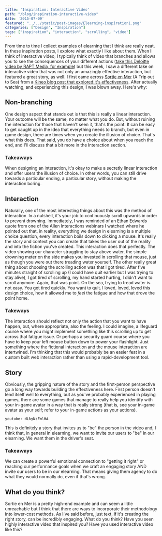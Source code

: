 ```yaml
---
title: 'Inspiration: Interactive Video'
path: "/blog/inspiration-interactive-video"
date: '2015-07-09'
featured: "../../static/post-images/Elearning-inspiration1.png"
categories: ["Design", "Inspiration"]
tags: ["inspiration", "interaction", "scrolling", "video"]
---
```


From time to time I collect examples of elearning that I think are really neat. In these inspiration posts, I explore what exactly I like about them. When I think of interactive video, I typically think of video that branches and allows you to see the consequences of your different actions ([take this Deloitte video by RAPT Media, for example](/blog/stuff-i-like-will-you-fit-into-deloitte/)) but this week, I saw a different take on interactive video that was not only an amazingly effective interaction, but featured a great story, as well. I first came across [Sortie en Mer](http://www.sortieenmer.com/) (A Trip out to Sea) from a [Kineo blog post that explored it's effectiveness](http://www.kineo.com/blog/elearning/could-you-shock-your-learners-with-interactive-video?utm_content=bufferb7cce&utm_medium=social&utm_source=twitter.com&utm_campaign=buffer). After actually watching, and experiencing this design, I was blown away. Here's why:

## Non-branching

One design aspect that stands out is that this is really a linear interaction. Your outcome will be the same, no matter what you do. But, without ruining the interaction for those that haven't seen it, that's the point. It can be easy to get caught up in the idea that everything needs to branch, but even in game design, there are times when you create the illusion of choice. That's what this does. That said, you do have a choice about when you reach the end, and I'll discuss that a bit more in the Interaction section.

### Takeaways

When designing an interaction, it's okay to make a secretly linear interaction and offer users the illusion of choice. In other words, you can still drive towards a particular ending, a particular story, without making the interaction boring.

## Interaction

Naturally, one of the most interesting things about this was the method of interaction. In a nutshell, it's your job to continuously scroll upwards in order to prevent drowning. Immediately, I was reminded of an Ethan Edwards quote from one of the Allen Interactions webinars I watched where he pointed out that, in reality, everything we design in elearning is a multiple choice question, every interaction boils down to clicking a mouse. It's really the story and context you can create that takes the user out of the reality and into the fiction you've created. This interaction does that perfectly. The video showing our character struggling to stay above water, the simple drowning meter on the side makes you invested in scrolling that mouse, just as though you were out there treading water yourself. The other really great thing about choosing the scrolling action was that I got tired. After five minutes straight of scrolling up (I could have quit earlier but I was trying to stay alive), I got tired of scrolling, my hand started hurting, I didn't want to scroll anymore. Again, that was point. On the sea, trying to tread water is not easy. You get tired quickly. You want to quit. I loved, loved, loved this design choice, how it allowed me to _feel_ the fatigue and how that drove the point home.

### Takeways

The interaction should reflect not only the action that you want to have happen, but, where appropriate, also the feeling. I could imagine, a lifeguard course where you might implement something like this scrolling up to get across that fatigue issue. Or perhaps a security guard course where you have to keep your left mouse button down to power your flashlight. Just something where the fictional interaction and the mouse interaction are intertwined. I'm thinking that this would probably be an easier feat in a custom built web interaction rather than using a rapid-development tool.

## Story

Obviously, the gripping nature of the story and the first-person perspective go a long way towards building the effectiveness here. First person doesn't lend itself well to everything, but as you've probably experienced in playing games, there are some games that manage to really help you identify with your in-game avatar in a way that is really strong (that is, see your in-game avatar as your self; refer to your in-game actions as your actions).

`youtube: dLkyNzFmlHA`

This is definitely a story that invites us to "be" the person in the video and, I think that, in general in elearning, we want to invite our users to "be" in our elearning. We want them in the driver's seat.

### Takeaways

We can create a powerful emotional connection to "getting it right" or reaching our performance goals when we craft an engaging story AND invite our users to be in our elearning. That means giving them agency to do what they would normally do, even if that's wrong.

## What do you think?

Sortie en Mer is a pretty high-end example and can seem a little unreachable but I think that there are ways to incorporate their methodology into lower-cost methods. As I've said before, just text, if it's creating the right story, can be incredibly engaging. What do you think? Have you seen highly interactive video that inspired you? Have you used interactive video like this?
